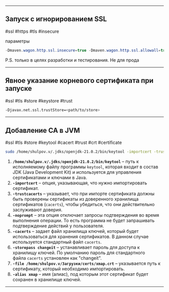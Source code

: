 
---

## Запуск с игнорированием SSL
#ssl #https #tls #insecure

параметры
```java
-Dmaven.wagon.http.ssl.insecure=true -Dmaven.wagon.http.ssl.allowall=true
```

P.S. только в целях разработки и тестирования. Не для прода


---

## Явное указание корневого сертификата при запуске
#ssl  #tls #store #keystore #trust

```bash
-Djavax.net.ssl.trustStore=<path/to/store>
```


---

## Добавление CA в JVM
#ssl #tls #store #keytool #cacert #trust #crt #certificate 
```bash
sudo /home/shulpov.v/.jdks/openjdk-21.0.2/bin/keytool -importcert -trustcacerts -noprompt -cacerts -storepass changeit -file /home/shulpov.v/Загрузки/certs/xmap.crt -alias xmap
```

1. **`/home/shulpov.v/.jdks/openjdk-21.0.2/bin/keytool`** – путь к исполняемому файлу программы `keytool`, которая входит в состав JDK (Java Development Kit) и используется для управления сертификатами и ключами в Java.
2. **`-importcert`** – опция, указывающая, что нужно импортировать сертификат.
3. **`-trustcacerts`** – указывает, что при импорте сертификата должны быть проверены сертификаты из доверенного хранилища сертификатов (`cacerts`), чтобы убедиться, что они действительно заслуживают доверия.
4. **`-noprompt`** – эта опция отключает запросы подтверждения во время выполнения операции. То есть программа не будет запрашивать подтверждение действий у пользователя.
5. **`-cacerts`** – задает файл хранилища ключей, который будет использоваться для хранения сертификатов. В данном случае используется стандартный файл `cacerts`.
6. **`-storepass changeit`** – устанавливает пароль для доступа к хранилищу ключей. По умолчанию пароль для стандартного файла `cacerts` установлен как "changeit".
7. **`-file /home/shulpov.v/Загрузки/certs/xmap.crt`** – указывается путь к сертификату, который необходимо импортировать.
8. **`-alias xmap`** – имя (алиас), под которым этот сертификат будет сохранен в хранилище ключей.

---
